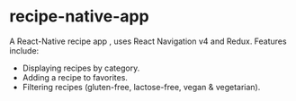 # recipe-native-app
A React-Native recipe app , uses React Navigation v4 and Redux. Features include:
- Displaying recipes by category.
- Adding a recipe to favorites.
- Filtering recipes (gluten-free, lactose-free, vegan & vegetarian).
